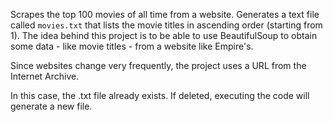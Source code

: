 Scrapes the top 100 movies of all time from a website. Generates a text file called `movies.txt` that lists the movie titles in ascending order (starting from 1).
The idea behind this project is to be able to use BeautifulSoup to obtain some data - like movie titles - from a website like Empire's.

Since websites change very frequently, the project uses a URL from the Internet Archive.

In this case, the .txt file already exists. If deleted, executing the code will generate a new file.